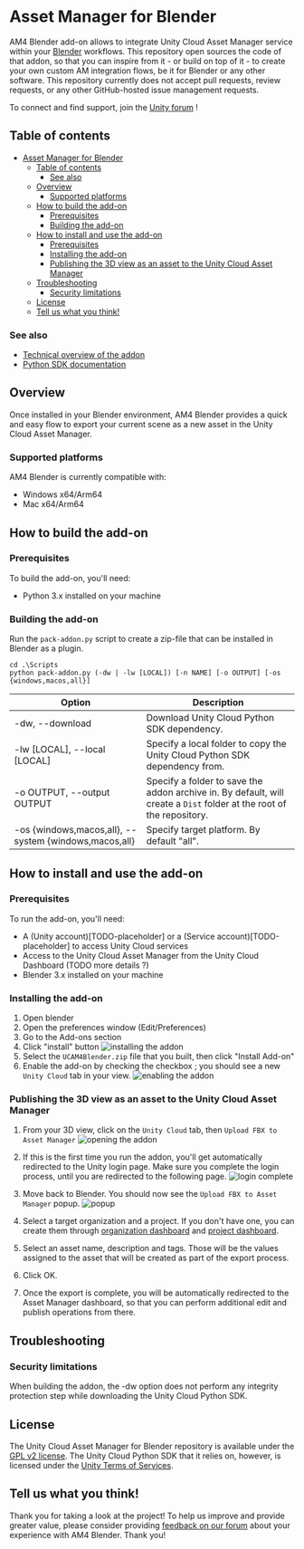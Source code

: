 # Asset Manager for Blender

AM4 Blender add-on allows to integrate Unity Cloud Asset Manager service within your [Blender](https://www.blender.org/) workflows.
This repository open sources the code of that addon, so that you can inspire from it - or build on top of it - to create your own custom AM integration flows, be it for Blender or any other software.
This repository currently does not accept pull requests, review requests, or any other GitHub-hosted issue management requests.

To connect and find support, join the [Unity forum](https://forum.unity.com/forums/unity-cloud.868/) !

## Table of contents

- [Asset Manager for Blender](#asset-manager-for-blender)
  - [Table of contents](#table-of-contents)
    - [See also](#see-also)
  - [Overview](#overview)
    - [Supported platforms](#supported-platforms)
  - [How to build the add-on](#how-to-build-the-add-on)
    - [Prerequisites](#prerequisites)
    - [Building the add-on](#building-the-add-on)
  - [How to install and use the add-on](#how-to-install-and-use-the-add-on)
    - [Prerequisites](#prerequisites-1)
    - [Installing the add-on](#installing-the-add-on)
    - [Publishing the 3D view as an asset to the Unity Cloud Asset Manager](#publishing-the-3d-view-as-an-asset-to-the-unity-cloud-asset-manager)
  - [Troubleshooting](#troubleshooting)
    - [Security limitations](#security-limitations)
  - [License](#license)
  - [Tell us what you think!](#tell-us-what-you-think)

### See also

- [Technical overview of the addon](Documentation/technical-overview.md)
- [Python SDK documentation](TODO-placeholder)

## Overview

Once installed in your Blender environment, AM4 Blender provides a quick and easy flow to export your current scene as a new asset in the Unity Cloud Asset Manager.

### Supported platforms

AM4 Blender is currently compatible with:
- Windows x64/Arm64
- Mac x64/Arm64

## How to build the add-on

### Prerequisites

To build the add-on, you'll need:
- Python 3.x installed on your machine

### Building the add-on

Run the `pack-addon.py` script to create a zip-file that can be installed in Blender as a plugin.

```
cd .\Scripts
python pack-addon.py (-dw | -lw [LOCAL]) [-n NAME] [-o OUTPUT] [-os {windows,macos,all}]
```

Option | Description
---|---
-dw, --download | Download Unity Cloud Python SDK dependency.
-lw [LOCAL], --local [LOCAL] | Specify a local folder to copy the Unity Cloud Python SDK dependency from.
-o OUTPUT, --output OUTPUT | Specify a folder to save the addon archive in. By default, will create a `Dist` folder at the root of the repository.
-os {windows,macos,all}, --system {windows,macos,all} | Specify target platform. By default "all".

## How to install and use the add-on

### Prerequisites

To run the add-on, you'll need:
- A (Unity account)[TODO-placeholder] or a (Service account)[TODO-placeholder] to access Unity Cloud services
- Access to the Unity Cloud Asset Manager from the Unity Cloud Dashboard (TODO more details ?)
- Blender 3.x installed on your machine

### Installing the add-on

1. Open blender
2. Open the preferences window (Edit/Preferences)
3. Go to the Add-ons section
4. Click "install" button
![installing the addon](Documentation/Images/install_addon.png)
5. Select the `UCAM4Blender.zip` file that you built, then click "Install Add-on"
6. Enable the add-on by checking the checkbox ; you should see a new `Unity Cloud` tab in your view.
![enabling the addon](Documentation/Images/enable_addon.png)

### Publishing the 3D view as an asset to the Unity Cloud Asset Manager

1. From your 3D view, click on the `Unity Cloud` tab, then `Upload FBX to Asset Manager`
![opening the addon](Documentation/Images/open_addon.png)
2. If this is the first time you run the addon, you'll get automatically redirected to the Unity login page. Make sure you complete the login process, until you are redirected to the following page.
![login complete](Documentation/Images/login_complete.png)
3. Move back to Blender. You should now see the `Upload FBX to Asset Manager` popup.
![popup](Documentation/Images/popup.png)

4. Select a target organization and a project. If you don't have one, you can create them through [organization dashboard](https://id.unity.com/en/organizations) and [project dashboard](https://dashboard.unity3d.com/settings/projects).
5. Select an asset name, description and tags. Those will be the values assigned to the asset that will be created as part of the export process.
6. Click OK.
7. Once the export is complete, you will be automatically redirected to the Asset Manager dashboard, so that you can perform additional edit and publish operations from there.

## Troubleshooting

### Security limitations

When building the addon, the -dw option does not perform any integrity protection step while downloading the Unity Cloud Python SDK.
  
## License

The Unity Cloud Asset Manager for Blender repository is available under the [GPL v2 license](GPL-license.txt).
The Unity Cloud Python SDK that it relies on, however, is licensed under the [Unity Terms of Services](TODO-placeholder).

## Tell us what you think!

Thank you for taking a look at the project! To help us improve and provide greater value, please consider providing [feedback on our forum](https://forum.unity.com/forums/unity-cloud.868/) about your experience with AM4 Blender. Thank you!